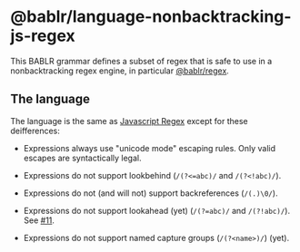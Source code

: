 # @bablr/language-nonbacktracking-js-regex

This BABLR grammar defines a subset of regex that is safe to use in a nonbacktracking regex engine, in particular [@bablr/regex](https://github.com/bablr-lang/regex).

## The language

The language is the same as [Javascript Regex](https://developer.mozilla.org/en-US/docs/Web/JavaScript/Guide/Regular_Expressions) except for these deifferences:

- Expressions always use "unicode mode" escaping rules. Only valid escapes are syntactically legal.

- Expressions do not support lookbehind (`/(?<=abc)/` and `/(?<!abc)/`).

- Expressions do not (and will not) support backreferences (`/(.)\0/`).

- Expressions do not support lookahead (yet) (`/(?=abc)/` and `/(?!abc)/`). See [#11](https://github.com/iter-tools/regex/issues/11).

- Expressions do not support named capture groups (`/(?<name>)/`) (yet).
